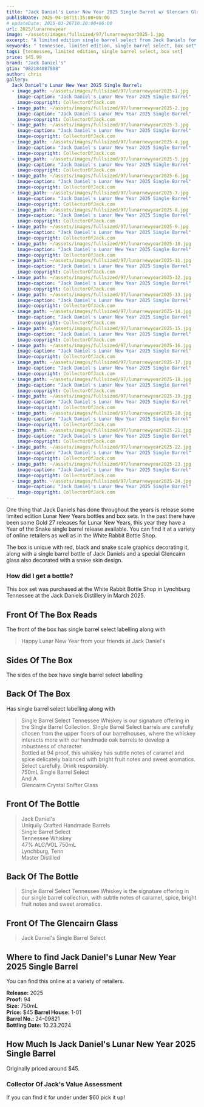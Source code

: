 ```yaml
---
title: "Jack Daniel's Lunar New Year 2025 Single Barrel w/ Glencarn Glass"
publishDate: 2025-04-18T11:35:00+00:00
# updateDate: 2025-03-26T10:20:00+06:00
url: 2025/lunarnewyear
image: ~/assets/images/fullsized/97/lunarnewyear2025-1.jpg
excerpt: "A limited edition single barrel select from Jack Daniels for the Lunar New Year"
keywords: " tennessee, limited edition, single barrel select, box set"
tags: [tennessee, limited edition, single barrel select, box set]
price: $45.99
brand: "Jack Daniel's"
gtin: "082184087008"
author: chris
gallery:
  Jack Daniel's Lunar New Year 2025 Single Barrel:
  - image_path: ~/assets/images/fullsized/97/lunarnewyear2025-1.jpg
    image-caption: "Jack Daniel's Lunar New Year 2025 Single Barrel"
    image-copyright: CollectorOfJack.com
  - image_path: ~/assets/images/fullsized/97/lunarnewyear2025-2.jpg
    image-caption: "Jack Daniel's Lunar New Year 2025 Single Barrel"
    image-copyright: CollectorOfJack.com
  - image_path: ~/assets/images/fullsized/97/lunarnewyear2025-3.jpg
    image-caption: "Jack Daniel's Lunar New Year 2025 Single Barrel"
    image-copyright: CollectorOfJack.com
  - image_path: ~/assets/images/fullsized/97/lunarnewyear2025-4.jpg
    image-caption: "Jack Daniel's Lunar New Year 2025 Single Barrel"
    image-copyright: CollectorOfJack.com
  - image_path: ~/assets/images/fullsized/97/lunarnewyear2025-5.jpg
    image-caption: "Jack Daniel's Lunar New Year 2025 Single Barrel"
    image-copyright: CollectorOfJack.com
  - image_path: ~/assets/images/fullsized/97/lunarnewyear2025-6.jpg
    image-caption: "Jack Daniel's Lunar New Year 2025 Single Barrel"
    image-copyright: CollectorOfJack.com
  - image_path: ~/assets/images/fullsized/97/lunarnewyear2025-7.jpg
    image-caption: "Jack Daniel's Lunar New Year 2025 Single Barrel"
    image-copyright: CollectorOfJack.com
  - image_path: ~/assets/images/fullsized/97/lunarnewyear2025-8.jpg
    image-caption: "Jack Daniel's Lunar New Year 2025 Single Barrel"
    image-copyright: CollectorOfJack.com
  - image_path: ~/assets/images/fullsized/97/lunarnewyear2025-9.jpg
    image-caption: "Jack Daniel's Lunar New Year 2025 Single Barrel"
    image-copyright: CollectorOfJack.com
  - image_path: ~/assets/images/fullsized/97/lunarnewyear2025-10.jpg
    image-caption: "Jack Daniel's Lunar New Year 2025 Single Barrel"
    image-copyright: CollectorOfJack.com
  - image_path: ~/assets/images/fullsized/97/lunarnewyear2025-11.jpg
    image-caption: "Jack Daniel's Lunar New Year 2025 Single Barrel"
    image-copyright: CollectorOfJack.com
  - image_path: ~/assets/images/fullsized/97/lunarnewyear2025-12.jpg
    image-caption: "Jack Daniel's Lunar New Year 2025 Single Barrel"
    image-copyright: CollectorOfJack.com
  - image_path: ~/assets/images/fullsized/97/lunarnewyear2025-13.jpg
    image-caption: "Jack Daniel's Lunar New Year 2025 Single Barrel"
    image-copyright: CollectorOfJack.com
  - image_path: ~/assets/images/fullsized/97/lunarnewyear2025-14.jpg
    image-caption: "Jack Daniel's Lunar New Year 2025 Single Barrel"
    image-copyright: CollectorOfJack.com
  - image_path: ~/assets/images/fullsized/97/lunarnewyear2025-15.jpg
    image-caption: "Jack Daniel's Lunar New Year 2025 Single Barrel"
    image-copyright: CollectorOfJack.com
  - image_path: ~/assets/images/fullsized/97/lunarnewyear2025-16.jpg
    image-caption: "Jack Daniel's Lunar New Year 2025 Single Barrel"
    image-copyright: CollectorOfJack.com
  - image_path: ~/assets/images/fullsized/97/lunarnewyear2025-17.jpg
    image-caption: "Jack Daniel's Lunar New Year 2025 Single Barrel"
    image-copyright: CollectorOfJack.com
  - image_path: ~/assets/images/fullsized/97/lunarnewyear2025-18.jpg
    image-caption: "Jack Daniel's Lunar New Year 2025 Single Barrel"
    image-copyright: CollectorOfJack.com
  - image_path: ~/assets/images/fullsized/97/lunarnewyear2025-19.jpg
    image-caption: "Jack Daniel's Lunar New Year 2025 Single Barrel"
    image-copyright: CollectorOfJack.com
  - image_path: ~/assets/images/fullsized/97/lunarnewyear2025-20.jpg
    image-caption: "Jack Daniel's Lunar New Year 2025 Single Barrel"
    image-copyright: CollectorOfJack.com
  - image_path: ~/assets/images/fullsized/97/lunarnewyear2025-21.jpg
    image-caption: "Jack Daniel's Lunar New Year 2025 Single Barrel"
    image-copyright: CollectorOfJack.com
  - image_path: ~/assets/images/fullsized/97/lunarnewyear2025-22.jpg
    image-caption: "Jack Daniel's Lunar New Year 2025 Single Barrel"
    image-copyright: CollectorOfJack.com
  - image_path: ~/assets/images/fullsized/97/lunarnewyear2025-23.jpg
    image-caption: "Jack Daniel's Lunar New Year 2025 Single Barrel"
    image-copyright: CollectorOfJack.com
  - image_path: ~/assets/images/fullsized/97/lunarnewyear2025-24.jpg
    image-caption: "Jack Daniel's Lunar New Year 2025 Single Barrel"
    image-copyright: CollectorOfJack.com
---
```

One thing that Jack Daniels has done throughout the years is release some limited edition Lunar New Years bottles and box sets. In the past there have been some Gold 27 releases for Lunar New Years, this year they have a Year of the Snake single barrel release available. You can find it at a variety of online retailers as well as in the White Rabbit Bottle Shop.

The box is unique with red, black and snake scale graphics decorating it, along with a single barrel bottle of Jack Daniels and a special Glencairn glass also decorated with a snake skin design. 

### How did I get a bottle?
This box set was purchased at the White Rabbit Bottle Shop in Lynchburg Tennessee at the Jack Daniels Distillery in March 2025.

## Front Of The Box Reads
The front of the box has single barrel select labelling along with
> Happy Lunar New Year from your friends at Jack Daniel's  


## Sides Of The Box
The sides of the box have single barrel select labelling  

## Back Of The Box
Has single barrel select labelling along with
> Single Barrel Select Tennessee Whiskey is our signature offering in the SIngle Barrel Collection. SIngle Barrel Select barrels are carefully chosen from the upper floors of our barrelhouses, where the whiskey interacts more with our handmade oak barrels to develop a robustness of character.  
> Bottled at 94 proof, this whiskey has subtle notes of caramel and spice delicately balanced with bright fruit notes and sweet aromatics.  
> Select carefully. Drink responsibly.  
> 750mL Single Barrel Select  
> And A  
> Glencairn Crystal Snifter Glass  

## Front Of The Bottle
> Jack Daniel's  
> Uniquily Crafted Handmade Barrels  
> Single Barrel Select  
> Tennessee Whiskey  
> 47% ALC/VOL 750mL  
> Lynchburg, Tenn  
> Master Distilled  

## Back Of The Bottle
> Single Barrel Select Tennessee Whiskey is the signature offering in our single barrel collection, with subtle notes of caramel, spice, bright fruit notes and sweet aromatics.  

## Front Of The Glencairn Glass
> Jack Daniel's Single Barrel Select  

## Where to find Jack Daniel's Lunar New Year 2025 Single Barrel
You can find this online at a variety of retailers.

**Release:** 2025  
**Proof:** 94  
**Size:** 750mL  
**Price:** $45
**Barrel House:** 1-01  
**Barrel No.:** 24-09821  
**Bottling Date:** 10.23.2024  


## How Much Is Jack Daniel's Lunar New Year 2025 Single Barrel
Originally priced around $45.
 
### Collector Of Jack's Value Assessment
If you can find it for under under $60 pick it up! 

